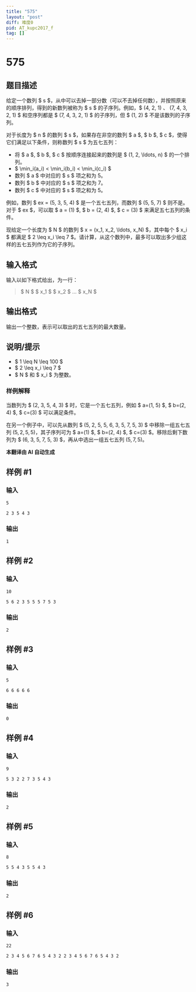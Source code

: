 ```yaml
---
title: "575"
layout: "post"
diff: 难度0
pid: AT_kupc2017_f
tag: []
---
```


# 575

## 题目描述

给定一个数列 $ s $，从中可以去掉一部分数（可以不去掉任何数），并按照原来的顺序排列，得到的新数列被称为 $ s $ 的子序列。例如，$ (4, 2, 1) $、$ (7, 4, 3, 2, 1) $ 和空序列都是 $ (7, 4, 3, 2, 1) $ 的子序列，但 $ (1, 2) $ 不是该数列的子序列。

对于长度为 $ n $ 的数列 $ s $，如果存在非空的数列 $ a $, $ b $, $ c $，使得它们满足以下条件，则称数列 $ s $ 为五七五列：

- 将 $ a $, $ b $, $ c $ 按顺序连接起来的数列是 $ (1, 2, \ldots, n) $ 的一个排列。
- $ \min_i(a_i) < \min_i(b_i) < \min_i(c_i) $
- 数列 $ a $ 中对应的 $ s $ 项之和为 5。
- 数列 $ b $ 中对应的 $ s $ 项之和为 7。
- 数列 $ c $ 中对应的 $ s $ 项之和为 5。

例如，数列 $ ex = (5, 3, 5, 4) $ 是一个五七五列，而数列 $ (5, 5, 7) $ 则不是。对于 $ ex $，可以取 $ a = (1) $, $ b = (2, 4) $, $ c = (3) $ 来满足五七五列的条件。

现给定一个长度为 $ N $ 的数列 $ x = (x_1, x_2, \ldots, x_N) $，其中每个 $ x_i $ 都满足 $ 2 \leq x_i \leq 7 $。请计算，从这个数列中，最多可以取出多少组这样的五七五列作为它的子序列。

## 输入格式

输入以如下格式给出，为一行：

> $ N $ $ x_1 $ $ x_2 $ $\ldots$ $ x_N $

## 输出格式

输出一个整数，表示可以取出的五七五列的最大数量。

## 说明/提示

- $ 1 \leq N \leq 100 $
- $ 2 \leq x_i \leq 7 $
- $ N $ 和 $ x_i $ 为整数。

### 样例解释

当数列为 $ (2, 3, 5, 4, 3) $ 时，它是一个五七五列，例如 $ a=(1, 5) $, $ b=(2, 4) $, $ c=(3) $ 可以满足条件。

在另一个例子中，可以先从数列 $ (5, 2, 5, 5, 6, 3, 5, 7, 5, 3) $ 中移除一组五七五列 $(5, 2, 5, 5)$，其子序列可为 $ a=(1) $, $ b=(2, 4) $, $ c=(3) $。移除后剩下数列为 $ (6, 3, 5, 7, 5, 3) $，再从中选出一组五七五列 $(5, 7, 5)$。

 **本翻译由 AI 自动生成**

## 样例 #1

### 输入

```
5
2 3 5 4 3
```

### 输出

```
1
```

## 样例 #2

### 输入

```
10
5 6 2 3 5 5 5 7 5 3
```

### 输出

```
2
```

## 样例 #3

### 输入

```
5
6 6 6 6 6
```

### 输出

```
0
```

## 样例 #4

### 输入

```
9
5 3 2 2 7 3 5 4 3
```

### 输出

```
2
```

## 样例 #5

### 输入

```
8
5 5 4 3 5 5 4 3
```

### 输出

```
2
```

## 样例 #6

### 输入

```
22
2 3 4 5 6 7 6 5 4 3 2 2 3 4 5 6 7 6 5 4 3 2
```

### 输出

```
3
```

